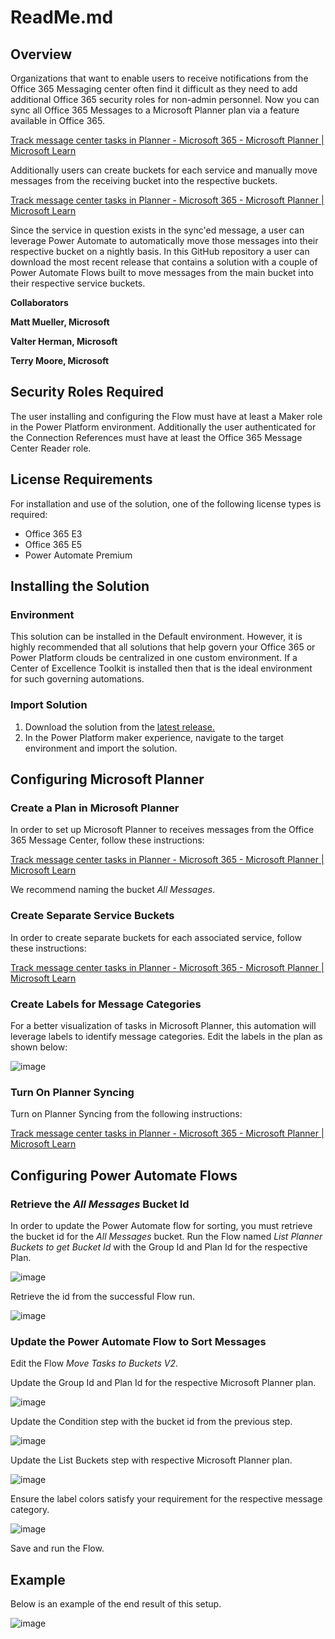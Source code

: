 # ReadMe.md

## Overview

Organizations that want to enable users to receive notifications from the Office 365 Messaging center often find it difficult as they need to add additional Office 365 security roles for non-admin personnel. Now you can sync all Office 365 Messages to a Microsoft Planner plan via a feature available in Office 365.

[Track message center tasks in Planner - Microsoft 365 - Microsoft Planner | Microsoft Learn](https://learn.microsoft.com/en-us/office365/planner/track-message-center-tasks-planner)

Additionally users can create buckets for each service and manually move messages from the receiving bucket into the respective buckets.

[Track message center tasks in Planner - Microsoft 365 - Microsoft Planner | Microsoft Learn](https://learn.microsoft.com/en-us/office365/planner/track-message-center-tasks-planner#organize-your-plan-by-service)

Since the service in question exists in the sync'ed message, a user can leverage Power Automate to automatically move those messages into their respective bucket on a nightly basis. In this GitHub repository a user can download the most recent release that contains a solution with a couple of Power Automate Flows built to move messages from the main bucket into their respective service buckets.

**Collaborators**

**Matt Mueller, Microsoft**

**Valter Herman, Microsoft**

**Terry Moore, Microsoft**

## Security Roles Required

The user installing and configuring the Flow must have at least a Maker role in the Power Platform environment. Additionally the user authenticated for the Connection References must have at least the Office 365 Message Center Reader role.

## License Requirements

For installation and use of the solution, one of the following license types is required:

- Office 365 E3
- Office 365 E5
- Power Automate Premium

## Installing the Solution

### Environment

This solution can be installed in the Default environment. However, it is highly recommended that all solutions that help govern your Office 365 or Power Platform clouds be centralized in one custom environment. If a Center of Excellence Toolkit is installed then that is the ideal environment for such governing automations.

### Import Solution

1. Download the solution from the [latest release.](https://github.com/v7herman4/Planner-Tasks-from-Message-Center/releases)
2. In the Power Platform maker experience, navigate to the target environment and import the solution.

## Configuring Microsoft Planner

### Create a Plan in Microsoft Planner

In order to set up Microsoft Planner to receives messages from the Office 365 Message Center, follow these instructions:

[Track message center tasks in Planner - Microsoft 365 - Microsoft Planner | Microsoft Learn](https://learn.microsoft.com/en-us/office365/planner/track-message-center-tasks-planner#how-you-can-use-planner-to-track-your-message-center-tasks)

We recommend naming the bucket _All Messages_.

### Create Separate Service Buckets

In order to create separate buckets for each associated service, follow these instructions:

[Track message center tasks in Planner - Microsoft 365 - Microsoft Planner | Microsoft Learn](https://learn.microsoft.com/en-us/office365/planner/track-message-center-tasks-planner#organize-your-plan-by-service)

### Create Labels for Message Categories

For a better visualization of tasks in Microsoft Planner, this automation will leverage labels to identify message categories. Edit the labels in the plan as shown below:

![image](https://github.com/v7herman4/Planner-Tasks-from-Message-Center/assets/89024016/34bd7fb8-aa05-4cbe-aa8c-0de2269a57a0)

### Turn On Planner Syncing

Turn on Planner Syncing from the following instructions:

[Track message center tasks in Planner - Microsoft 365 - Microsoft Planner | Microsoft Learn](https://learn.microsoft.com/en-us/office365/planner/track-message-center-tasks-planner#turn-on-planner-syncing)

## Configuring Power Automate Flows

### Retrieve the _All Messages_ Bucket Id

In order to update the Power Automate flow for sorting, you must retrieve the bucket id for the _All Messages_ bucket. Run the Flow named _List Planner Buckets to get Bucket Id_ with the Group Id and Plan Id for the respective Plan.

![image](https://github.com/v7herman4/Planner-Tasks-from-Message-Center/assets/89024016/66f5dad6-d365-4cde-8d23-5b3f9297a11c)

Retrieve the id from the successful Flow run.

![image](https://github.com/v7herman4/Planner-Tasks-from-Message-Center/assets/89024016/bf9bc3fd-eb32-4ef8-9eb5-5eecc71c6fa1)

### Update the Power Automate Flow to Sort Messages

Edit the Flow _Move Tasks to Buckets V2_.

Update the Group Id and Plan Id for the respective Microsoft Planner plan.

![image](https://github.com/v7herman4/Planner-Tasks-from-Message-Center/assets/89024016/d5adf19a-0517-42d4-bc54-3e754521580c)

Update the Condition step with the bucket id from the previous step.

![image](https://github.com/v7herman4/Planner-Tasks-from-Message-Center/assets/89024016/966d065e-4eba-4b36-8026-77468a8d91b7)

Update the List Buckets step with respective Microsoft Planner plan.

![image](https://github.com/v7herman4/Planner-Tasks-from-Message-Center/assets/89024016/55b6908c-7b9f-475c-ae34-97a8e17bb0dc)

Ensure the label colors satisfy your requirement for the respective message category.

![image](https://github.com/v7herman4/Planner-Tasks-from-Message-Center/assets/89024016/d128894d-9c81-4c5f-8e2e-a5c19e986d20)

Save and run the Flow.

## Example

Below is an example of the end result of this setup.

![image](https://github.com/v7herman4/Planner-Tasks-from-Message-Center/assets/89024016/5ed53e06-7501-4e2e-b2e8-e28c7ae1fc38)

